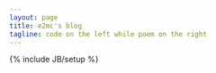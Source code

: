 ```yaml
---
layout: page
title: e2mc's blog
tagline: code on the left while poem on the right
---
```

{% include JB/setup %}
